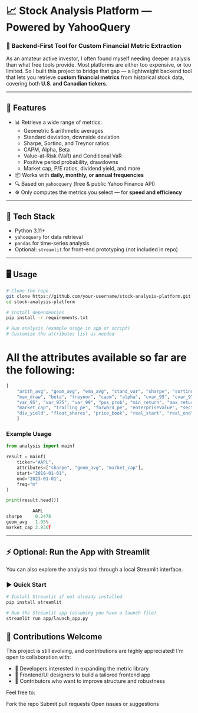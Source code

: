 # 📈 Stock Analysis Platform — Powered by YahooQuery

### 🔧 Backend-First Tool for Custom Financial Metric Extraction

As an amateur active investor, I often found myself needing deeper analysis than what free tools provide. Most platforms are either too expensive, or too limited. So I built this project to bridge that gap — a lightweight backend tool that lets you retrieve **custom financial metrics** from historical stock data, covering both **U.S. and Canadian tickers**.

---

## 🚀 Features

- 📊 Retrieve a wide range of metrics:
  - Geometric & arithmetic averages
  - Standard deviation, downside deviation
  - Sharpe, Sortino, and Treynor ratios
  - CAPM, Alpha, Beta
  - Value-at-Risk (VaR) and Conditional VaR
  - Positive period probability, drawdowns
  - Market cap, P/E ratios, dividend yield, and more
- 📦 Works with **daily, monthly, or annual frequencies**
- 🔍 Based on `yahooquery` (free & public Yahoo Finance API)
- ⚙️ Only computes the metrics you select — for **speed and efficiency**

---

## 🧠 Tech Stack

- Python 3.11+
- `yahooquery` for data retrieval
- `pandas` for time-series analysis
- Optional: `streamlit` for front-end prototyping (not included in repo)

---

## 🖥 Usage

```bash
# Clone the repo
git clone https://github.com/your-username/stock-analysis-platform.git
cd stock-analysis-platform

# Install dependencies
pip install -r requirements.txt

# Run analysis (example usage in app or script)
# Customize the attributes list as needed
```

# All the attributes available so far are the following:

```python
[
    "arith_avg", "geom_avg", "ema_avg", "stand_var", "sharpe", "sortino", "down_dev",
    "max_draw", "beta", "treynor", "capm", "alpha", "cvar_95", "cvar_975", "cvar_99",
    "var_95", "var_975", "var_99", "pos_prob", "min_return", "max_return",
    "market_cap", "trailing_pe", "forward_pe", "enterpriseValue", "sector", 
    "div_yield", "float_shares", "price_book", "real_start", "real_end"
    ]
```

### Example Usage

```python
from analysis import mainf

result = mainf(
    ticker="AAPL",
    attributes=["sharpe", "geom_avg", "market_cap"],
    start="2018-01-01",
    end="2023-01-01",
    freq="m"
)

print(result.head())

          AAPL
sharpe     0.2478
geom_avg   1.95%
market_cap 2.936T

```

---

## ⚡ Optional: Run the App with Streamlit

You can also explore the analysis tool through a local Streamlit interface.

### ▶️ Quick Start

```bash
# Install Streamlit if not already installed
pip install streamlit

# Run the Streamlit app (assuming you have a launch file)
streamlit run app/launch_app.py
```

## 🤝 Contributions Welcome
This project is still evolving, and contributions are highly appreciated!
I'm open to collaboration with:

- 🧠 Developers interested in expanding the metric library
- 🎨 Frontend/UI designers to build a tailored frontend app
- 🧪 Contributors who want to improve structure and robustness

Feel free to:

Fork the repo
Submit pull requests
Open issues or suggestions
